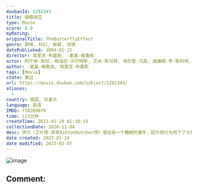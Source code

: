 ```yaml
---
doubanId: 1292343
title: 蝴蝶效应
type: Movie
score: 8.9
myRating: 
originalTitle: TheButterflyEffect
genre: 剧情, 科幻, 悬疑, 惊悚
datePublished: 2004-01-23
director: 埃里克·布雷斯, ·麦基·格鲁伯
actor: 阿什顿·库彻, 梅洛拉·沃尔特斯, 艾米·斯马特, 埃尔登·汉森, 威廉姆·李·斯科特, 约翰·帕特里克·阿梅多利, 艾琳·戈洛瓦娅, 凯文·, 杰西·詹姆斯, 罗根·勒曼, 莎拉·威多斯, 杰克·凯斯, 卡梅隆·布莱特, 埃里克·斯托尔兹, 考乐姆·吉斯·雷尼, 凯文·杜兰, 伊桑·苏普利, 杰西·哈奇
author: ·麦基·格鲁伯, 埃里克·布雷斯
tags: [Movie]
state: 看过
url: https://movie.douban.com/subject/1292343/
aliases:
  - 
country: 美国, 加拿大
language: 英语
IMDb: tt0289879
time: 113分钟
createTime: 2023-01-24 01:10:19
collectionDate: 2020-11-04
desc: 伊万（艾什顿·库奇AshtonKutcher饰）曾经有一个糟糕的童年，因为他行为闯下了大祸，令他童年充满不堪回忆的往事。而事实上，他确实只是依稀记得一点可怕的情景，这些情景一直纠缠着他的正常生活...
date created: 2023-01-24
date modified: 2023-03-07
---
```


![image](p2209066019.jpg)

Comment:
---
